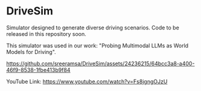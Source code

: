 # DriveSim
Simulator designed to generate diverse driving scenarios. Code to be released in this repository soon.

This simulator was used in our work: "Probing Multimodal LLMs as World Models for Driving".

https://github.com/sreeramsa/DriveSim/assets/24236215/64bcc3a8-a400-46f9-8538-1fbe413b9f84

YouTube Link: https://www.youtube.com/watch?v=Fs8jgngOJzU

